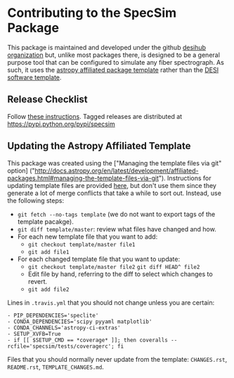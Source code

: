 Contributing to the SpecSim Package
===================================

This package is maintained and developed under the github [desihub organization](https://github.com/desihub) but, unlike most packages there, is designed to be a general purpose tool that can be configured to simulate any fiber spectrograph.  As such, it uses the [astropy affiliated package template](http://docs.astropy.org/en/latest/development/affiliated-packages.html) rather than the [DESI software template](https://github.com/desihub/desitemplate).

Release Checklist
-----------------

Follow [these instructions](http://docs.astropy.org/en/latest/development/affiliated-packages.html#releasing-an-affiliated-package).  Tagged releases are distributed at https://pypi.python.org/pypi/specsim

Updating the Astropy Affiliated Template
----------------------------------------

This package was created using the ["Managing the template files via git" option]
("http://docs.astropy.org/en/latest/development/affiliated-packages.html#managing-the-template-files-via-git").  Instructions for updating template files are provided [here](http://docs.astropy.org/en/latest/development/affiliated-packages.html#id3), but don't use them since they generate a lot of merge conflicts that take a while to sort out.  Instead, use the following steps:

* `git fetch --no-tags template` (we do not want to export tags of the template pacakge).
* `git diff template/master`: review what files have changed and how.
* For each new template file that you want to add:
  * `git checkout template/master file1`
  * `git add file1`
* For each changed template file that you want to update:
  * `git checkout template/master file2` `git diff HEAD^ file2`
  * Edit file by hand, referring to the diff to select which changes to revert.
  * `git add file2`

Lines in `.travis.yml` that you should not change unless you are certain:
```
- PIP_DEPENDENCIES='speclite'
- CONDA_DEPENDENCIES='scipy pyyaml matplotlib'
- CONDA_CHANNELS='astropy-ci-extras'
- SETUP_XVFB=True
- if [[ $SETUP_CMD == *coverage* ]]; then coveralls --rcfile='specsim/tests/coveragerc'; fi
```

Files that you should normally never update from the template: `CHANGES.rst`, `README.rst`, `TEMPLATE_CHANGES.md`.
